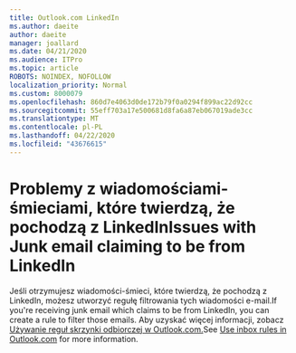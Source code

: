 ```yaml
---
title: Outlook.com LinkedIn
ms.author: daeite
author: daeite
manager: joallard
ms.date: 04/21/2020
ms.audience: ITPro
ms.topic: article
ROBOTS: NOINDEX, NOFOLLOW
localization_priority: Normal
ms.custom: 8000079
ms.openlocfilehash: 860d7e4063d0de172b79f0a0294f899ac22d92cc
ms.sourcegitcommit: 55eff703a17e500681d8fa6a87eb067019ade3cc
ms.translationtype: MT
ms.contentlocale: pl-PL
ms.lasthandoff: 04/22/2020
ms.locfileid: "43676615"
---
```

# <a name="issues-with-junk-email-claiming-to-be-from-linkedin"></a><span data-ttu-id="37aa1-102">Problemy z wiadomościami-śmieciami, które twierdzą, że pochodzą z LinkedIn</span><span class="sxs-lookup"><span data-stu-id="37aa1-102">Issues with Junk email claiming to be from LinkedIn</span></span>

<span data-ttu-id="37aa1-103">Jeśli otrzymujesz wiadomości-śmieci, które twierdzą, że pochodzą z LinkedIn, możesz utworzyć regułę filtrowania tych wiadomości e-mail.</span><span class="sxs-lookup"><span data-stu-id="37aa1-103">If you're receiving junk email which claims to be from LinkedIn, you can create a rule to filter those emails.</span></span>
<span data-ttu-id="37aa1-104">Aby uzyskać więcej informacji, zobacz [Używanie reguł skrzynki odbiorczej w Outlook.com.](https://aka.ms/OutlookComInboxRules)</span><span class="sxs-lookup"><span data-stu-id="37aa1-104">See [Use inbox rules in Outlook.com](https://aka.ms/OutlookComInboxRules) for more information.</span></span>


